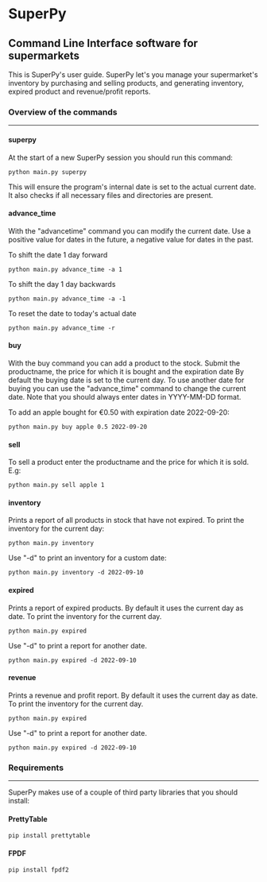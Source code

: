 # SuperPy
## Command Line Interface software for supermarkets


This is SuperPy's user guide. SuperPy let's you manage your supermarket's inventory by purchasing and selling products, and generating inventory, expired product and revenue/profit reports.


### Overview of the commands
<hr>

 #### superpy
 At the start of a new SuperPy session you should run this command:
 ```
 python main.py superpy
 ```
This will ensure the program's internal date is set to the actual current date. It also checks if all necessary files and directories are present.

#### advance_time
With the "advancetime" command you can modify the current date. Use a positive value for dates in the future, a negative value for dates in the past.

To shift the date 1 day forward
```
python main.py advance_time -a 1
```
To shift the day 1 day backwards
```
python main.py advance_time -a -1
```

To reset the date to today's actual date
```
python main.py advance_time -r
```


#### buy
With the buy command you can add a product to the stock.
Submit the productname, the price for which it is bought and the expiration date
By default the buying date is set to the current day. To use another date for buying you can use the "advance_time" command to change the current date.
Note that you should always enter dates in YYYY-MM-DD format.

To add an apple bought for €0.50 with expiration date 2022-09-20:
```
python main.py buy apple 0.5 2022-09-20
```

#### sell
To sell a product enter the productname and the price for which it is sold. E.g:
```
python main.py sell apple 1
```

#### inventory
Prints a report of all products in stock that have not expired.
To print the inventory for the current day:
```
python main.py inventory
```

Use "-d" to print an inventory for a custom date:
```
python main.py inventory -d 2022-09-10
```

#### expired
Prints a report of expired products. By default it uses the current day as date.
To print the inventory for the current day.
```
python main.py expired
```
Use "-d" to print a report for another date.
```
python main.py expired -d 2022-09-10
```
                        
#### revenue
Prints a revenue and profit report. By default it uses the current day as date.
To print the inventory for the current day.
```
python main.py expired
```
Use "-d" to print a report for another date.
```
python main.py expired -d 2022-09-10
```

### Requirements
<hr>

SuperPy makes use of a couple of third party libraries that you should install:

#### PrettyTable
```
pip install prettytable
```

#### FPDF
```
pip install fpdf2
```
